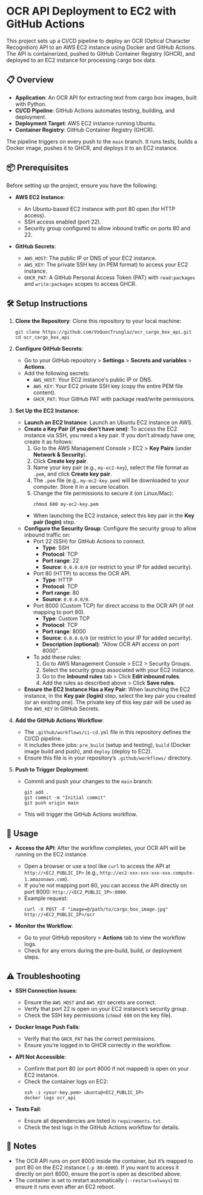 # OCR API Deployment to EC2 with GitHub Actions

This project sets up a CI/CD pipeline to deploy an OCR (Optical Character Recognition) API to an AWS EC2 instance using Docker and GitHub Actions. The API is containerized, pushed to GitHub Container Registry (GHCR), and deployed to an EC2 instance for processing cargo box data.

## 📋 Overview

- **Application**: An OCR API for extracting text from cargo box images, built with Python.
- **CI/CD Pipeline**: GitHub Actions automates testing, building, and deployment.
- **Deployment Target**: AWS EC2 instance running Ubuntu.
- **Container Registry**: GitHub Container Registry (GHCR).

The pipeline triggers on every push to the `main` branch. It runs tests, builds a Docker image, pushes it to GHCR, and deploys it to an EC2 instance.

## 📦 Prerequisites

Before setting up the project, ensure you have the following:

- **AWS EC2 Instance**:
  - An Ubuntu-based EC2 instance with port 80 open (for HTTP access).
  - SSH access enabled (port 22).
  - Security group configured to allow inbound traffic on ports 80 and 22.

- **GitHub Secrets**:
  - `AWS_HOST`: The public IP or DNS of your EC2 instance.
  - `AWS_KEY`: The private SSH key (in PEM format) to access your EC2 instance.
  - `GHCR_PAT`: A GitHub Personal Access Token (PAT) with `read:packages` and `write:packages` scopes to access GHCR.

## 🛠️ Setup Instructions

1. **Clone the Repository**:
   Clone this repository to your local machine:
   ```
   git clone https://github.com/VoQuocTrunglaz/ocr_cargo_box_api.git
   cd ocr_cargo_box_api
   ```

2. **Configure GitHub Secrets**:
   - Go to your GitHub repository > **Settings** > **Secrets and variables** > **Actions**.
   - Add the following secrets:
     - `AWS_HOST`: Your EC2 instance's public IP or DNS.
     - `AWS_KEY`: Your EC2 private SSH key (copy the entire PEM file content).
     - `GHCR_PAT`: Your GitHub PAT with package read/write permissions.

3. **Set Up the EC2 Instance**:
   - **Launch an EC2 Instance**:
     Launch an Ubuntu EC2 instance on AWS.
   - **Create a Key Pair (if you don’t have one)**:
     To access the EC2 instance via SSH, you need a key pair. If you don’t already have one, create it as follows:
     1. Go to the AWS Management Console > EC2 > **Key Pairs** (under **Network & Security**).
     2. Click **Create key pair**.
     3. Name your key pair (e.g., `my-ec2-key`), select the file format as `.pem`, and click **Create key pair**.
     4. The `.pem` file (e.g., `my-ec2-key.pem`) will be downloaded to your computer. Store it in a secure location.
     5. Change the file permissions to secure it (on Linux/Mac):
        ```
        chmod 600 my-ec2-key.pem
        ```
     - When launching the EC2 instance, select this key pair in the **Key pair (login)** step.
   - **Configure the Security Group**:
     Configure the security group to allow inbound traffic on:
     - Port 22 (SSH) for GitHub Actions to connect.
       - **Type**: SSH
       - **Protocol**: TCP
       - **Port range**: 22
       - **Source**: `0.0.0.0/0` (or restrict to your IP for added security).
     - Port 80 (HTTP) to access the OCR API.
       - **Type**: HTTP
       - **Protocol**: TCP
       - **Port range**: 80
       - **Source**: `0.0.0.0/0`.
     - Port 8000 (Custom TCP) for direct access to the OCR API (if not mapping to port 80).
       - **Type**: Custom TCP
       - **Protocol**: TCP
       - **Port range**: 8000
       - **Source**: `0.0.0.0/0` (or restrict to your IP for added security).
       - **Description (optional)**: "Allow OCR API access on port 8000".
     - To add these rules:
       1. Go to AWS Management Console > EC2 > Security Groups.
       2. Select the security group associated with your EC2 instance.
       3. Go to the **Inbound rules** tab > Click **Edit inbound rules**.
       4. Add the rules as described above > Click **Save rules**.
   - **Ensure the EC2 Instance Has a Key Pair**:
     When launching the EC2 instance, in the **Key pair (login)** step, select the key pair you created (or an existing one). The private key of this key pair will be used as the `AWS_KEY` in GitHub Secrets.

4. **Add the GitHub Actions Workflow**:
   - The `.github/workflows/ci-cd.yml` file in this repository defines the CI/CD pipeline.
   - It includes three jobs: `pre_build` (setup and testing), `build` (Docker image build and push), and `deploy` (deploy to EC2).
   - Ensure this file is in your repository’s `.github/workflows/` directory.

5. **Push to Trigger Deployment**:
   - Commit and push your changes to the `main` branch:
     ```
     git add .
     git commit -m "Initial commit"
     git push origin main
     ```
   - This will trigger the GitHub Actions workflow.

## 🚀 Usage

- **Access the API**:
  After the workflow completes, your OCR API will be running on the EC2 instance.
  - Open a browser or use a tool like `curl` to access the API at `http://<EC2_PUBLIC_IP>` (e.g., `http://ec2-xxx-xxx-xxx-xxx.compute-1.amazonaws.com`).
  - If you’re not mapping port 80, you can access the API directly on port 8000: `http://<EC2_PUBLIC_IP>:8000`.
  - Example request:
    ```
    curl -X POST -F "image=@/path/to/cargo_box_image.jpg" http://<EC2_PUBLIC_IP>/ocr
    ```

- **Monitor the Workflow**:
  - Go to your GitHub repository > **Actions** tab to view the workflow logs.
  - Check for any errors during the pre-build, build, or deployment steps.

## ⚠️ Troubleshooting

- **SSH Connection Issues**:
  - Ensure the `AWS_HOST` and `AWS_KEY` secrets are correct.
  - Verify that port 22 is open on your EC2 instance’s security group.
  - Check the SSH key permissions (`chmod 600` on the key file).

- **Docker Image Push Fails**:
  - Verify that the `GHCR_PAT` has the correct permissions.
  - Ensure you’re logged in to GHCR correctly in the workflow.

- **API Not Accessible**:
  - Confirm that port 80 (or port 8000 if not mapped) is open on your EC2 instance.
  - Check the container logs on EC2:
    ```
    ssh -i <your-key.pem> ubuntu@<EC2_PUBLIC_IP>
    docker logs ocr_api
    ```

- **Tests Fail**:
  - Ensure all dependencies are listed in `requirements.txt`.
  - Check the test logs in the GitHub Actions workflow for details.

## 📝 Notes

- The OCR API runs on port 8000 inside the container, but it’s mapped to port 80 on the EC2 instance (`-p 80:8000`). If you want to access it directly on port 8000, ensure the port is open as described above.
- The container is set to restart automatically (`--restart=always`) to ensure it runs even after an EC2 reboot.
